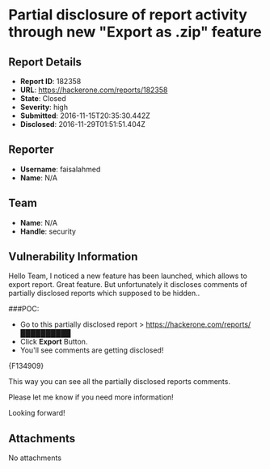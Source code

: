 # Partial disclosure of report activity through new "Export as .zip" feature

## Report Details
- **Report ID**: 182358
- **URL**: https://hackerone.com/reports/182358
- **State**: Closed
- **Severity**: high
- **Submitted**: 2016-11-15T20:35:30.442Z
- **Disclosed**: 2016-11-29T01:51:51.404Z

## Reporter
- **Username**: faisalahmed
- **Name**: N/A

## Team
- **Name**: N/A
- **Handle**: security

## Vulnerability Information
Hello Team,
I noticed a new feature has been launched, which allows to export report. Great feature.
But unfortunately it discloses comments of partially disclosed reports which supposed to be hidden..

###POC:
* Go to this partially disclosed report > https://hackerone.com/reports/██████████
* Click **Export** Button.
* You'll see comments are getting disclosed!

{F134909}

This way you can see all the partially disclosed reports comments.

Please let me know if you need more information!

Looking forward!


## Attachments
No attachments
